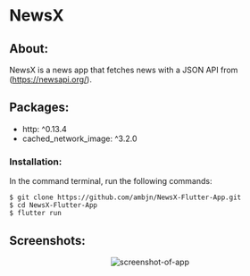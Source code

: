 # NewsX

## About:

NewsX is a news app that fetches news with a JSON API from (https://newsapi.org/).

## Packages:

<ul>
<li>  http: ^0.13.4 </li>
<li>  cached_network_image: ^3.2.0 </li>
</ul>

### Installation:

In the command terminal, run the following commands:

    $ git clone https://github.com/ambjn/NewsX-Flutter-App.git
    $ cd NewsX-Flutter-App
    $ flutter run

## Screenshots:

<center> <img src = screenshots/1.gif alt='screenshot-of-app'> </center>

